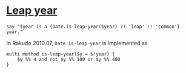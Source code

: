 [1]: http://rosettacode.org/wiki/Leap_year

# [Leap year][1]

```perl6
say "$year is a {Date.is-leap-year($year) ?? 'leap' !! 'common'} year."
```


In Rakudo 2010.07, `Date.is-leap-year` is implemented as

```perl6
multi method is-leap-year($y = $!year) {
    $y %% 4 and not $y %% 100 or $y %% 400
}
```